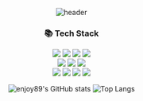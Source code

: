<div align="center"> 

  ![header](https://capsule-render.vercel.app/api?type=waving&color=timeGradient&text=Welcome%20to%20enjoy89's%20GitHub%20👋&animation=twinkling&fontSize=35&fontAlignY=40&fontAlign=70&height=250)


### 📚 Tech Stack

<img src="https://img.shields.io/badge/JAVA-007396?style=for-the-badge&logo=Java&logoColor=white">
<img src="https://img.shields.io/badge/Python-3776AB?style=for-the-badge&logo=Python&logoColor=white">
<img src="https://img.shields.io/badge/Spring-6DB33F?style=for-the-badge&logo=Spring&logoColor=white">
<img src="https://img.shields.io/badge/Spring Boot-6DB33F?style=for-the-badge&logo=SpringBoot&logoColor=white">
<br>

<img src="https://img.shields.io/badge/MySQL-4479A1?style=for-the-badge&logo=MySQL&logoColor=white">
<img src="https://img.shields.io/badge/MariaDB-003545?style=for-the-badge&logo=mariadb&logoColor=white">
<img src="https://img.shields.io/badge/Oracle-F80000?style=for-the-badge&logo=Oracle&logoColor=white"> 
<br>

<img src="https://img.shields.io/badge/aws-232F3E?style=for-the-badge&logo=Amazon aws&logoColor=white">
<img src="https://img.shields.io/badge/Postman-FF6C37?style=for-the-badge&logo=postman&logoColor=white">
<img src="https://img.shields.io/badge/github-181717?style=for-the-badge&logo=github&logoColor=white">
<img src="https://img.shields.io/badge/Intellij idea-000000?style=for-the-badge&logo=intellijidea&logoColor=white">
 




![enjoy89's GitHub stats](https://github-readme-stats.vercel.app/api?username=enjoy89&show_icons=true&theme=ayu-mirage)
![Top Langs](https://github-readme-stats.vercel.app/api/top-langs/?username=enjoy89&layout=compact&theme=ayu-mirage)

<!--
**enjoy89/enjoy89** is a ✨ _special_ ✨ repository because its `README.md` (this file) appears on your GitHub profile.

Here are some ideas to get you started:

- 🔭 I’m currently working on ...
- 🌱 I’m currently learning ...
- 👯 I’m looking to collaborate on ...
- 🤔 I’m looking for help with ...
- 💬 Ask me about ...
- 📫 How to reach me: ...
- 😄 Pronouns: ...
- ⚡ Fun fact: ...
-->
